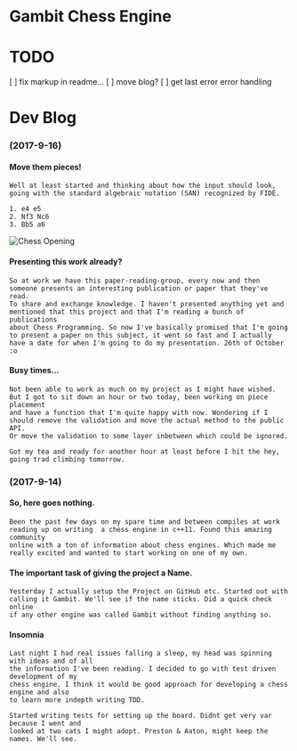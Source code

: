 # Gambit Chess Engine

TODO								
=====
[ ] fix markup in readme...
[ ] move blog?
[ ] get last error error handling


Dev Blog
=====
### (2017-9-16)
#### Move them pieces!
	Well at least started and thinking about how the input should look, going with the standard algebraic notation (SAN) recognized by FIDE.
	
	1. e4 e5
	2. Nf3 Nc6
	3. Bb5 a6

![Chess Opening](https://upload.wikimedia.org/wikipedia/commons/thumb/c/c7/Chess_pdt45.svg/26px-Chess_pdt45.svg.png "1. e4 e5 2. Nf3 Nc6 3. Bb5 a6")
	
#### Presenting this work already?
	So at work we have this paper-reading-group, every now and then someone presents an interesting publication or paper that they've read.
	To share and exchange knowledge. I haven't presented anything yet and mentioned that this project and that I'm reading a bunch of publications 
	about Chess Programming. So now I've basically promised that I'm going to present a paper on this subject, it went so fast and I actually
	have a date for	when I'm going to do my presentation. 26th of October :o

#### Busy times...
	Not been able to work as much on my project as I might have wished. But I got to sit down an hour or two today, been working on piece placement 
	and have a function that I'm quite happy with now. Wondering if I should remove the validation and move the actual method to the public API.
	Or move the validation to some layer inbetween which could be ignored.

	Got my tea and ready for another hour at least before I hit the hey, going trad climbing tomorrow.


### (2017-9-14)
#### So, here goes nothing. 
	Been the past few days on my spare time and between compiles at work reading up on writing 	a chess engine in c++11. Found this amazing	community 
	online with a ton of information about chess engines. Which made me really excited and wanted to start working on one of my	own.

#### The important task of giving the project a Name.
	Yesterday I actually setup the Project on GitHub etc. Started out with calling it Gambit. We'll see if the name sticks. Did a quick check online 
	if any other engine was called Gambit without finding anything so.

#### Insomnia
	Last night I had real issues falling a sleep, my head was spinning with ideas and of all
	the information I've been reading. I decided to go with test driven development of my 
	chess engine. I think it would be good approach for developing a chess engine and also
	to learn more indepth writing TDD.

	Started writing tests for setting up the board. Didnt get very var because I went and 
	looked at two cats I might adopt. Preston & Aaton, might keep the names. We'll see.

